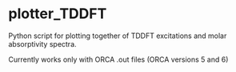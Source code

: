 # plotter_TDDFT
Python script for plotting together of TDDFT excitations and molar absorptivity spectra.

Currently works only with ORCA .out files (ORCA versions 5 and 6)
